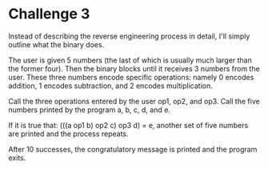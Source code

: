 # Challenge 3

Instead of describing the reverse engineering process in detail, I'll simply outline what the binary does. 

The user is given 5 numbers (the last of which is usually much larger than the former four). Then the binary blocks until it receives 3 numbers from the user. These three numbers encode specific operations: namely 0 encodes addition, 1 encodes subtraction, and 2 encodes multiplication.

Call the three operations entered by the user op1, op2, and op3. Call the five numbers printed by the program a, b, c, d, and e.

If it is true that: (((a op1 b) op2 c) op3 d) = e, another set of five numbers are printed and the process repeats.

After 10 successes, the congratulatory message is printed and the program exits.